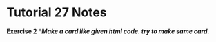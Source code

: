 # Tutorial **27** Notes

**Exercise 2**
****Make a card like given html code. try to make same card.***
